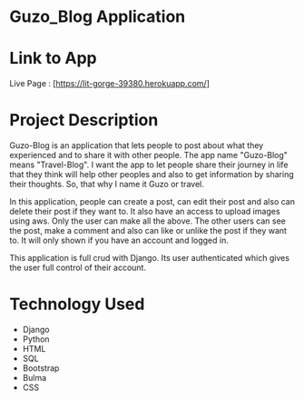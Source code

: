 # Guzo_Blog Application

# Link to App

Live Page : [https://lit-gorge-39380.herokuapp.com/]

# Project Description

Guzo-Blog is an application that lets people to post about what they experienced and to share it with other people. The app name "Guzo-Blog" means "Travel-Blog". I want the app to let people share their journey in life that they think will help other peoples and also to get information by sharing their thoughts. So, that why I name it Guzo or travel.

In this application, people can create a post, can edit their post and also can delete their post if they want to. It also have an access to upload images using aws. Only the user can make all the above. The other users can see the post, make a comment and also can like or unlike the post if they want to. It will only shown if you have an account and logged in. 

This application is full crud with Django. Its user authenticated which gives the user full control of their account. 

# Technology Used

- Django
- Python
- HTML
- SQL
- Bootstrap
- Bulma
- CSS

